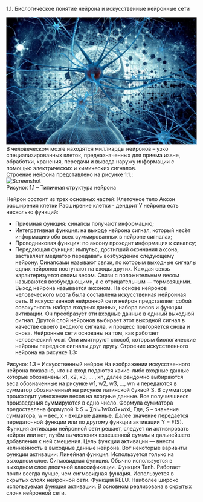 1.1.	Биологическое понятие нейрона и искусственные нейронные сети  

![/Screenshot/AI.jpg](https://github.com/DmitriySutyagin/Graduation-project/blob/main/Screenshot/AI.jpg)  
В человеческом мозге находятся миллиарды нейронов – узко специализированных клеток, предназначенных для приема извне, обработки, хранения, передачи и вывода наружу информации с помощью электрических и химических сигналов.  
Строение нейрона представлено на рисунке 1.1.:  
![Screenshot](..//Screenshot/Структура_биологического_нейрона.png)  
Рисунок 1.1 – Типичная структура нейрона


Нейрон состоит из трех основных частей:
Клеточное тело
Аксон расширения клетки
Расширение клетки - дендрит 
У нейрона есть несколько функций: 
*	Приёмная функция: синапсы получают информацию; 
*	Интегративная функция: на выходе нейрона сигнал, который несёт информацию обо всех суммированных в нейроне сигналах; 
*	Проводниковая функция: по аксону проходит информация к синапсу; 
*	Передающая функция: импульс, достигший окончания аксона, заставляет медиатор передавать возбуждение следующему нейрону.
Синапсами называют связи, по которым выходные сигналы одних нейронов поступают на входы других. Каждая связь характеризуется своим весом. Связи с положительным весом называются возбуждающими, а с отрицательным — тормозящими. Выход нейрона называется аксоном. На основе нейронов человеческого мозга была составлена искусственная нейронная сеть. 
В искусственной нейронной сети нейрон представляет собой совокупность набора входных данных, набора весов и функции активации. Он преобразует эти входные данные в единый выходной сигнал. Другой слой нейронов выбирает этот выходной сигнал в качестве своего входного сигнала, и процесс повторяется снова и снова.
Нейронные сети основаны на том, как работает человеческий мозг. Они имитируют способ, которым биологические нейроны передают сигналы друг другу.
Строение искусственного нейрона на рисунке 1.3:  

 
Рисунок 1.3 – Искусственный нейрон
На изображении искусственного нейрона показано, что на вход подаются какие-либо входные данные которые обозначены x1, x2, x3,  … , xn, далее рандомно выбираются  веса обозначенные  на рисунке w1, w2, w3, …, wn и передаются в сумматор обозначенный на рисунке латинской буквой S. В сумматоре происходит умножение весов на входные данные. Все получившиеся произведения суммируются в одно число.
Формула сумматора предоставлена формулой 1:
S = ∑ni=1w0*x0+wi*xi,
Где, 
S – значение сумматора,
w – вес,
x - входные данные.
Далее значение передается передаточной функции или по другому функции активации  Y = F(S).
Функция активации нейронной сети решает, следует ли активировать нейрон или нет, путём вычисления взвешенной суммы и дальнейшего добавления к ней смещения.
Цель функции активации — внести нелинейность в выходные данные нейрона.
Вот некоторые варианты функции активации:
Линейная функция. Используется только на выходном слое.
Сигмовидная функция. Обычно используется в выходном слое двоичной классификации.
Функция Tanh. Работает почти всегда лучше, чем сигмовидная функция. Используется в скрытых слоях нейронной сети.
Функция RELU. Наиболее широко используемая функция активации. В основном реализована в скрытых слоях нейронной сети.
